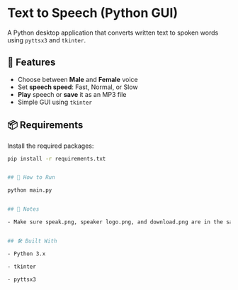 # Text to Speech (Python GUI)

A Python desktop application that converts written text to spoken words using `pyttsx3` and `tkinter`.

## 🎯 Features

- Choose between **Male** and **Female** voice
- Set **speech speed**: Fast, Normal, or Slow
- **Play** speech or **save** it as an MP3 file
- Simple GUI using `tkinter`

## 📦 Requirements

Install the required packages:

```bash
pip install -r requirements.txt


## 🚀 How to Run

python main.py


## 🧾 Notes

- Make sure speak.png, speaker logo.png, and download.png are in the same directory as main.py.


## 🛠️ Built With

- Python 3.x

- tkinter

- pyttsx3

